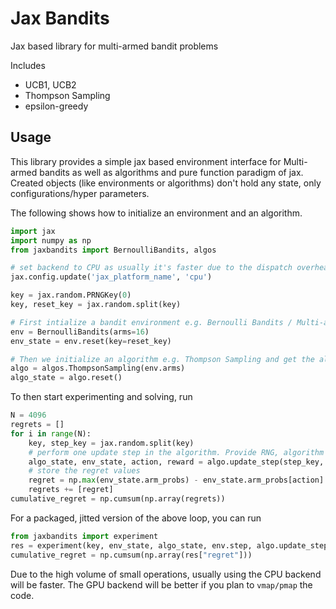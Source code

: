 # Jax Bandits

Jax based library for multi-armed bandit problems

Includes
- UCB1, UCB2
- Thompson Sampling
- epsilon-greedy


## Usage

This library provides a simple jax based environment interface for Multi-armed bandits as well as algorithms and pure function paradigm of jax. Created objects (like environments or algorithms) don't hold any state, only configurations/hyper parameters.

The following shows how to initialize an environment and an algorithm.

```python
import jax
import numpy as np
from jaxbandits import BernoulliBandits, algos

# set backend to CPU as usually it's faster due to the dispatch overhead on the GPU. 
jax.config.update('jax_platform_name', 'cpu')

key = jax.random.PRNGKey(0)
key, reset_key = jax.random.split(key)

# First intialize a bandit environment e.g. Bernoulli Bandits / Multi-armed bandits and get the environment state
env = BernoulliBandits(arms=16)
env_state = env.reset(key=reset_key)

# Then we initialize an algorithm e.g. Thompson Sampling and get the algorithm state
algo = algos.ThompsonSampling(env.arms)
algo_state = algo.reset()

```

To then start experimenting and solving, run

```python
N = 4096
regrets = []
for i in range(N):
    key, step_key = jax.random.split(key)
    # perform one update step in the algorithm. Provide RNG, algorithm state, env state, and the env step function
    algo_state, env_state, action, reward = algo.update_step(step_key, algo_state, env_state, env.step)
    # store the regret values
    regret = np.max(env_state.arm_probs) - env_state.arm_probs[action]
    regrets += [regret]
cumulative_regret = np.cumsum(np.array(regrets))
```

For a packaged, jitted version of the above loop, you can run

```python
from jaxbandits import experiment
res = experiment(key, env_state, algo_state, env.step, algo.update_step, steps=N)
cumulative_regret = np.cumsum(np.array(res["regret"]))
```


Due to the high volume of small operations, usually using the CPU backend will be faster. The GPU backend will be better if you plan to `vmap/pmap` the code.